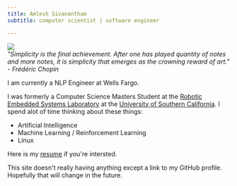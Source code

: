 ```yaml
---
title: Amlesh Sivanantham
subtitle: computer scientist | software engineer

---
```


<img class="profile" src="https://avatars3.githubusercontent.com/u/10750027?s=460&u=d9e9425202ba898244d14b6e8c0a23c29c36ccfa&v=4"/>
<div class="quote"><i>
    "Simplicity is the final achievement. After one has played quantity of
    notes and more notes, it is simplicity that emerges as the crowning reward
    of art." - Frédéric Chopin
</i></div>

I am currently a NLP Engineer at Wells Fargo.

I was formerly a Computer Science Masters Student at the
[Robotic Embedded Systems Laboratory][RESL]
at the [University of Southern California][USC].
I spend alot of time thinking about these things:

+ Artificial Intelligence
+ Machine Learning / Reinforcement Learning
+ Linux

Here is my [resume](./data/amlesh_resume.pdf) if you're intersted.

This site doesn't really having anything except a link to my GitHub profile.
Hopefully that will change in the future.

[USC]: https://www.usc.edu/
[RESL]: https://robotics.usc.edu/resl/
